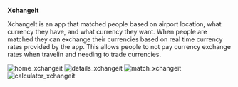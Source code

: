 **XchangeIt**

XchangeIt is an app that matched people based on airport location, what currency they have, and what currency they want. When people are matched they can exchange their currencies based on real time currency rates provided by the app. This allows people to not pay currency exchange rates when travelin and needing to trade currencies.

![home_xchangeit](https://cloud.githubusercontent.com/assets/13628228/17156648/b8742ad8-533f-11e6-8d0b-e793e63299ad.png) ![details_xchangeit](https://cloud.githubusercontent.com/assets/13628228/17156652/bd0b89ec-533f-11e6-8cf4-bf16279f916e.png) ![match_xchangeit](https://cloud.githubusercontent.com/assets/13628228/17156655/c023a7ea-533f-11e6-9ef7-96a89d1ed2cc.png) ![calculator_xchangeit](https://cloud.githubusercontent.com/assets/13628228/17156660/c38b985c-533f-11e6-80a0-9d1606a1e075.png)
